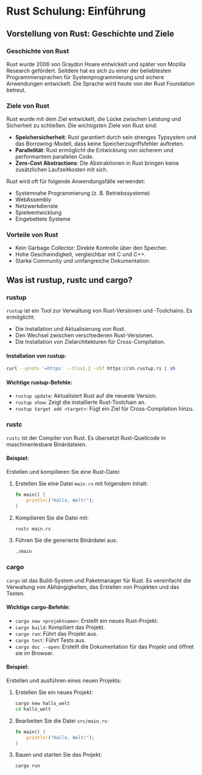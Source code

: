 
# Rust Schulung: Einführung
## Vorstellung von Rust: Geschichte und Ziele

### Geschichte von Rust
Rust wurde 2006 von Graydon Hoare entwickelt und später von Mozilla Research gefördert. Seitdem hat es sich zu einer der beliebtesten Programmiersprachen für Systemprogrammierung und sichere Anwendungen entwickelt. Die Sprache wird heute von der Rust Foundation betreut.

### Ziele von Rust
Rust wurde mit dem Ziel entwickelt, die Lücke zwischen Leistung und Sicherheit zu schließen. Die wichtigsten Ziele von Rust sind:
- **Speichersicherheit**: Rust garantiert durch sein strenges Typsystem und das Borrowing-Modell, dass keine Speicherzugriffsfehler auftreten.
- **Parallelität**: Rust ermöglicht die Entwicklung von sicherem und performantem parallelen Code.
- **Zero-Cost Abstractions**: Die Abstraktionen in Rust bringen keine zusätzlichen Laufzeitkosten mit sich.

Rust wird oft für folgende Anwendungsfälle verwendet:
- Systemnahe Programmierung (z. B. Betriebssysteme)
- WebAssembly
- Netzwerkdienste
- Spieleentwicklung
- Eingebettete Systeme

### Vorteile von Rust
- Kein Garbage Collector: Direkte Kontrolle über den Speicher.
- Hohe Geschwindigkeit, vergleichbar mit C und C++.
- Starke Community und umfangreiche Dokumentation.

## Was ist rustup, rustc und cargo?

### rustup
`rustup` ist ein Tool zur Verwaltung von Rust-Versionen und -Toolchains. Es ermöglicht:
- Die Installation und Aktualisierung von Rust.
- Den Wechsel zwischen verschiedenen Rust-Versionen.
- Die Installation von Zielarchitekturen für Cross-Compilation.

#### Installation von rustup:
```bash
curl --proto '=https' --tlsv1.2 -sSf https://sh.rustup.rs | sh
```

#### Wichtige rustup-Befehle:
- `rustup update`: Aktualisiert Rust auf die neueste Version.
- `rustup show`: Zeigt die installierte Rust-Toolchain an.
- `rustup target add <target>`: Fügt ein Ziel für Cross-Compilation hinzu.

### rustc
`rustc` ist der Compiler von Rust. Es übersetzt Rust-Quellcode in maschinenlesbare Binärdateien.

#### Beispiel:
Erstellen und kompilieren Sie eine Rust-Datei:
1. Erstellen Sie eine Datei `main.rs` mit folgendem Inhalt:
   ```rust
   fn main() {
       println!("Hallo, Welt!");
   }
   ```
2. Kompilieren Sie die Datei mit:
   ```bash
   rustc main.rs
   ```
3. Führen Sie die generierte Binärdatei aus:
   ```bash
   ./main
   ```

### cargo
`cargo` ist das Build-System und Paketmanager für Rust. Es vereinfacht die Verwaltung von Abhängigkeiten, das Erstellen von Projekten und das Testen.

#### Wichtige cargo-Befehle:
- `cargo new <projektname>`: Erstellt ein neues Rust-Projekt.
- `cargo build`: Kompiliert das Projekt.
- `cargo run`: Führt das Projekt aus.
- `cargo test`: Führt Tests aus.
- `cargo doc --open`: Erstellt die Dokumentation für das Projekt und öffnet sie im Browser.

#### Beispiel:
Erstellen und ausführen eines neuen Projekts:
1. Erstellen Sie ein neues Projekt:
   ```bash
   cargo new hallo_welt
   cd hallo_welt
   ```
2. Bearbeiten Sie die Datei `src/main.rs`:
   ```rust
   fn main() {
       println!("Hallo, Welt!");
   }
   ```
3. Bauen und starten Sie das Projekt:
   ```bash
   cargo run
   ```